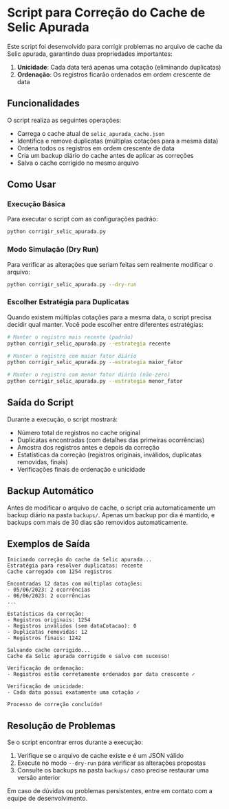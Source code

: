 # Script para Correção do Cache de Selic Apurada

Este script foi desenvolvido para corrigir problemas no arquivo de cache da Selic apurada, garantindo duas propriedades importantes:

1. **Unicidade**: Cada data terá apenas uma cotação (eliminando duplicatas)
2. **Ordenação**: Os registros ficarão ordenados em ordem crescente de data

## Funcionalidades

O script realiza as seguintes operações:

- Carrega o cache atual de `selic_apurada_cache.json`
- Identifica e remove duplicatas (múltiplas cotações para a mesma data)
- Ordena todos os registros em ordem crescente de data
- Cria um backup diário do cache antes de aplicar as correções
- Salva o cache corrigido no mesmo arquivo

## Como Usar

### Execução Básica

Para executar o script com as configurações padrão:

```bash
python corrigir_selic_apurada.py
```

### Modo Simulação (Dry Run)

Para verificar as alterações que seriam feitas sem realmente modificar o arquivo:

```bash
python corrigir_selic_apurada.py --dry-run
```

### Escolher Estratégia para Duplicatas

Quando existem múltiplas cotações para a mesma data, o script precisa decidir qual manter. Você pode escolher entre diferentes estratégias:

```bash
# Manter o registro mais recente (padrão)
python corrigir_selic_apurada.py --estrategia recente

# Manter o registro com maior fator diário
python corrigir_selic_apurada.py --estrategia maior_fator

# Manter o registro com menor fator diário (não-zero)
python corrigir_selic_apurada.py --estrategia menor_fator
```

## Saída do Script

Durante a execução, o script mostrará:

- Número total de registros no cache original
- Duplicatas encontradas (com detalhes das primeiras ocorrências)
- Amostra dos registros antes e depois da correção
- Estatísticas da correção (registros originais, inválidos, duplicatas removidas, finais)
- Verificações finais de ordenação e unicidade

## Backup Automático

Antes de modificar o arquivo de cache, o script cria automaticamente um backup diário na pasta `backups/`. Apenas um backup por dia é mantido, e backups com mais de 30 dias são removidos automaticamente.

## Exemplos de Saída

```
Iniciando correção do cache da Selic apurada...
Estratégia para resolver duplicatas: recente
Cache carregado com 1254 registros

Encontradas 12 datas com múltiplas cotações:
- 05/06/2023: 2 ocorrências
- 06/06/2023: 2 ocorrências
...

Estatísticas da correção:
- Registros originais: 1254
- Registros inválidos (sem dataCotacao): 0
- Duplicatas removidas: 12
- Registros finais: 1242

Salvando cache corrigido...
Cache da Selic apurada corrigido e salvo com sucesso!

Verificação de ordenação:
- Registros estão corretamente ordenados por data crescente ✓

Verificação de unicidade:
- Cada data possui exatamente uma cotação ✓

Processo de correção concluído!
```

## Resolução de Problemas

Se o script encontrar erros durante a execução:

1. Verifique se o arquivo de cache existe e é um JSON válido
2. Execute no modo `--dry-run` para verificar as alterações propostas
3. Consulte os backups na pasta `backups/` caso precise restaurar uma versão anterior

Em caso de dúvidas ou problemas persistentes, entre em contato com a equipe de desenvolvimento. 